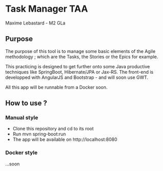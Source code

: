 # Task Manager TAA
Maxime Lebastard - M2 GLa

## Purpose
The purpose of this tool is to manage some basic elements of the Agile methodology ; which are the Tasks, the Stories or the Epics for example.

This practicing is designed to get further onto some Java productive techniques like SpringBoot, Hibernate/JPA or Jax-RS. The front-end is developped with AngularJS and Bootstrap - and will soon use GWT.

All this app will be runnable from a Docker soon.

## How to use ?

### Manual style

* Clone this repository and cd to its root
* Run mvn spring-boot:run
* The app will be available on http://localhost:8080

### Docker style

...soon